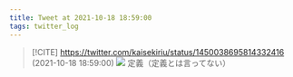 ```yaml
---
title: Tweet at 2021-10-18 18:59:00
tags: twitter_log
---
```


> [!CITE] https://twitter.com/kaisekiriu/status/1450038695814332416 (2021-10-18 18:59:00)
> ![](https://twitter.com/kaisekiriu/status/1450038695814332416)
> 定義（定義とは言ってない）
